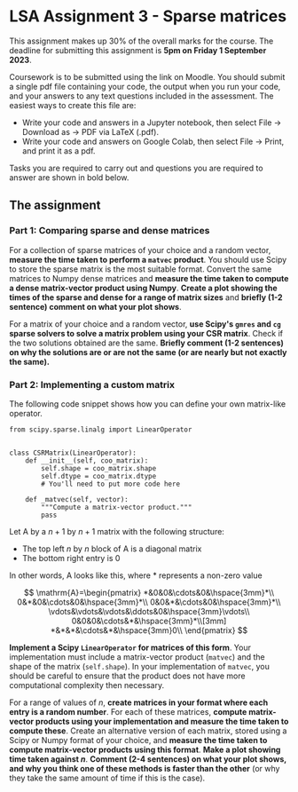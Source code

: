 # LSA Assignment 3 - Sparse matrices

This assignment makes up 30% of the overall marks for the course. The deadline for submitting this assignment is **5pm on Friday 1 September 2023**.

Coursework is to be submitted using the link on Moodle. You should submit a single pdf file containing your code, the output when you run your code, and your answers
to any text questions included in the assessment. The easiest ways to create this file are:

- Write your code and answers in a Jupyter notebook, then select File -> Download as -> PDF via LaTeX (.pdf).
- Write your code and answers on Google Colab, then select File -> Print, and print it as a pdf.

Tasks you are required to carry out and questions you are required to answer are shown in bold below.

## The assignment

### Part 1: Comparing sparse and dense matrices
For a collection of sparse matrices of your choice and a random vector, **measure the time taken to perform a `matvec` product**.
You should use Scipy to store the sparse matrix is the most suitable format.
Convert the same matrices to Numpy dense matrices and **measure the time taken to compute a dense matrix-vector product using Numpy**.
**Create a plot showing the times of the sparse and dense for a range of matrix sizes** and
**briefly (1-2 sentence) comment on what your plot shows**.

For a matrix of your choice and a random vector, **use Scipy's `gmres` and `cg` sparse solvers to solve a matrix problem using your CSR matrix**.
Check if the two solutions obtained are the same. 
**Briefly comment (1-2 sentences) on why the solutions are or are not the same (or are nearly but not exactly the same).**

### Part 2: Implementing a custom matrix
The following code snippet shows how you can define your own matrix-like operator.

```
from scipy.sparse.linalg import LinearOperator


class CSRMatrix(LinearOperator):
    def __init__(self, coo_matrix):
        self.shape = coo_matrix.shape
        self.dtype = coo_matrix.dtype
        # You'll need to put more code here

    def _matvec(self, vector):
        """Compute a matrix-vector product."""
        pass
```

Let $\mathrm{A}$ by a $n+1$ by $n+1$ matrix with the following structure:

- The top left $n$ by $n$ block of $\mathrm{A}$ is a diagonal matrix
- The bottom right entry is 0

In other words, $\mathrm{A}$ looks like this, where $*$ represents a non-zero value

$$
\mathrm{A}=\begin{pmatrix}
*&0&0&\cdots&0&\hspace{3mm}*\\
0&*&0&\cdots&0&\hspace{3mm}*\\
0&0&*&\cdots&0&\hspace{3mm}*\\
\vdots&\vdots&\vdots&\ddots&0&\hspace{3mm}\vdots\\
0&0&0&\cdots&*&\hspace{3mm}*\\[3mm]
*&*&*&\cdots&*&\hspace{3mm}0\\
\end{pmatrix}
$$

**Implement a Scipy `LinearOperator` for matrices of this form**. Your implementation must include a matrix-vector product (`matvec`) and the shape of the matrix (`self.shape`).
In your implementation of `matvec`, you should be careful to ensure that the product does not have more computational complexity then necessary.

For a range of values of $n$, **create matrices in your format where each entry is a random number**.
For each of these matrices, **compute matrix-vector products using your implementation and measure the time taken to compute these**.
Create an alternative version of each matrix, stored using a Scipy or Numpy format of your choice,
and **measure the time taken to compute matrix-vector products using this format**. **Make a plot showing time taken against $n$**.
**Comment (2-4 sentences) on what your plot shows, and why you think one of these methods is faster than the other** (or why they take the same amount of time if this is the case).
